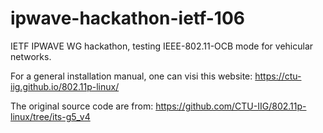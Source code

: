 # ipwave-hackathon-ietf-106
IETF IPWAVE WG hackathon, testing IEEE-802.11-OCB mode for vehicular networks. 

For a general installation manual, one can visi this website:
https://ctu-iig.github.io/802.11p-linux/

The original source code are from:
https://github.com/CTU-IIG/802.11p-linux/tree/its-g5_v4

